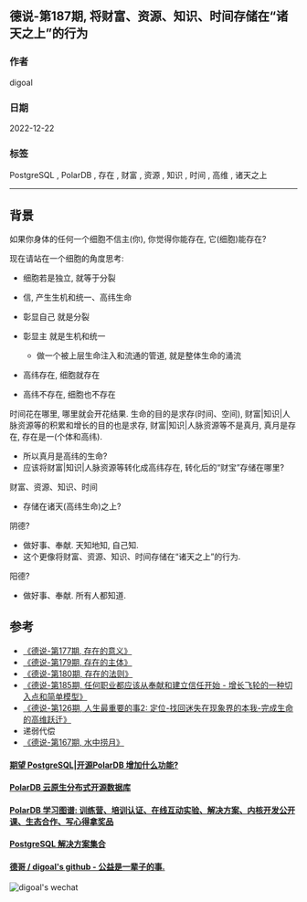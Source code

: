 ## 德说-第187期, 将财富、资源、知识、时间存储在“诸天之上”的行为  
                                                  
### 作者                                                  
digoal                                                  
                                                  
### 日期                                                  
2022-12-22                                               
                                                  
### 标签                                                  
PostgreSQL , PolarDB , 存在 , 财富 , 资源 , 知识 , 时间 , 高维 , 诸天之上                           
                                                  
----                                                  
                                                  
## 背景   
如果你身体的任何一个细胞不信主(你), 你觉得你能存在, 它(细胞)能存在?    
  
现在请站在一个细胞的角度思考:   
- 细胞若是独立, 就等于分裂  
- 信, 产生生机和统一、高纬生命  
  
- 彰显自己 就是分裂  
- 彰显主 就是生机和统一  
    - 做一个被上层生命注入和流通的管道, 就是整体生命的涌流  
  
- 高纬存在, 细胞就存在  
- 高纬不存在, 细胞也不存在  
  
时间花在哪里, 哪里就会开花结果. 生命的目的是求存(时间、空间), 财富|知识|人脉资源等的积累和增长的目的也是求存, 财富|知识|人脉资源等不是真月, 真月是存在, 存在是一(个体和高纬).  
- 所以真月是高纬的生命?    
- 应该将财富|知识|人脉资源等转化成高纬存在, 转化后的“财宝”存储在哪里?   
  
财富、资源、知识、时间  
- 存储在诸天(高纬生命)之上?   
  
阴德?  
- 做好事、奉献. 天知地知, 自己知.   
- 这个更像将财富、资源、知识、时间存储在“诸天之上”的行为.    
  
阳德?  
- 做好事、奉献. 所有人都知道.   
  
  
  
## 参考  
  
- [《德说-第177期, 存在的意义》](../202211/20221120_01.md)    
- [《德说-第179期, 存在的主体》](../202211/20221123_04.md)    
- [《德说-第180期, 存在的法则》](../202211/20221124_05.md)    
- [《德说-第185期, 任何职业都应该从奉献和建立信任开始 - 增长飞轮的一种切入点和简单模型》](../202212/20221206_02.md)    
- [《德说-第126期, 人生最重要的事2: 定位-找回迷失在现象界的本我-完成生命的高维跃迁》](../202208/20220819_03.md)    
- 递弱代偿  
- [《德说-第167期, 水中捞月》](../202210/20221027_01.md)    
  
#### [期望 PostgreSQL|开源PolarDB 增加什么功能?](https://github.com/digoal/blog/issues/76 "269ac3d1c492e938c0191101c7238216")
  
  
#### [PolarDB 云原生分布式开源数据库](https://github.com/ApsaraDB "57258f76c37864c6e6d23383d05714ea")
  
  
#### [PolarDB 学习图谱: 训练营、培训认证、在线互动实验、解决方案、内核开发公开课、生态合作、写心得拿奖品](https://www.aliyun.com/database/openpolardb/activity "8642f60e04ed0c814bf9cb9677976bd4")
  
  
#### [PostgreSQL 解决方案集合](../201706/20170601_02.md "40cff096e9ed7122c512b35d8561d9c8")
  
  
#### [德哥 / digoal's github - 公益是一辈子的事.](https://github.com/digoal/blog/blob/master/README.md "22709685feb7cab07d30f30387f0a9ae")
  
  
![digoal's wechat](../pic/digoal_weixin.jpg "f7ad92eeba24523fd47a6e1a0e691b59")
  
